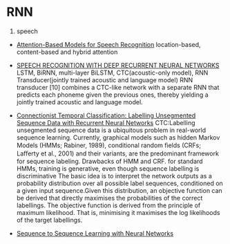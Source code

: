 # RNN 

1. speech 

* [Attention-Based Models for Speech Recognition](https://arxiv.org/abs/1506.07503)
  location-based, content-based and hybrid attention 

* [SPEECH RECOGNITION WITH DEEP RECURRENT NEURAL NETWORKS](https://arxiv.org/abs/1303.5778)
   LSTM, BiRNN, multi-layer BiLSTM, CTC(acoustic-only model), RNN Transducer(jointly trained acoustic and language
model)
   RNN transducer [10] combines a CTC-like network with a separate RNN that predicts each phoneme given the previous ones, thereby yielding a jointly trained acoustic and language model.

* [Connectionist Temporal Classification: Labelling Unsegmented Sequence Data with Recurrent Neural Networks](https://www.google.co.jp/url?sa=t&rct=j&q=&esrc=s&source=web&cd=1&cad=rja&uact=8&ved=0ahUKEwi_6oHGi6HWAhUEvLwKHf08AycQFggmMAA&url=http%3A%2F%2Fciteseerx.ist.psu.edu%2Fviewdoc%2Fdownload%3Fdoi%3D10.1.1.75.6306%26rep%3Drep1%26type%3Dpdf&usg=AFQjCNHPF99UGSi8aSQM3np1OXLwI09gQw)
   CTC:Labelling unsegmented sequence data is a ubiquitous problem in real-world sequence learning.
   Currently, graphical models such as hidden Markov Models (HMMs; Rabiner, 1989), conditional random ﬁelds (CRFs; Laﬀerty et al., 2001) and their variants, are the predominant framework for sequence labeling.
   Drawbacks of HMM and CRF. for standard HMMs, training is generative, even though sequence labelling is discriminative
   The basic idea is to interpret the network outputs as a probability distribution over all possible label sequences, conditioned on a given input sequence.Given this distribution, an objective function can be derived that directly maximises the probabilities of the correct labellings.
   The objective function is derived from the principle of maximum likelihood. That is, minimising it maximises the log likelihoods of the target labellings.

* [Sequence to Sequence Learning with Neural Networks](https://www.google.co.jp/url?sa=t&rct=j&q=&esrc=s&source=web&cd=1&cad=rja&uact=8&ved=0ahUKEwiK3pzrzKHWAhVGxrwKHdCrChwQFggmMAA&url=https%3A%2F%2Fpapers.nips.cc%2Fpaper%2F5346-sequence-to-sequence-learning-with-neural-networks.pdf&usg=AFQjCNHkuuvss8h-_xyrytRBFTKQUb60Sg)
